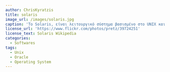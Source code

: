 ```yaml
---
author: ChrisKyratzis
title: solaris
image_url: /images/solaris.jpg
caption: 'Το Solaris, είναι λειτουργικό σύστημα βασισμένο στο UNIX και σχεδιασμένο από την εταιρία Sun Microsystems. Η άδεια χρήσης του Solaris είναι κλειστή, αλλά πρόσφατα μεγάλα κομμάτια του συστήματος έχουν αλλάξει άδεια χρήσης σε ανοιχτού κώδικα (CCDL) διαμορφώνοντας το OpenSolaris. To Solaris, υποστηρίζεται στις εξής αρχιτεκτονικές: SPARC, x86 και x86-64. Το γραφικό περιβάλλον του συστήματος είναι το GNOME (Solaris 10), ενώ είναι διαθέσιμο και το CDE.'
license_url: 'https://www.flickr.com/photos/pretz/39724251'
license_text: Solaris Wikipedia
categories:
  - Softwares
tags:
  - Unix
  - Oracle
  - Operating System
---
```

